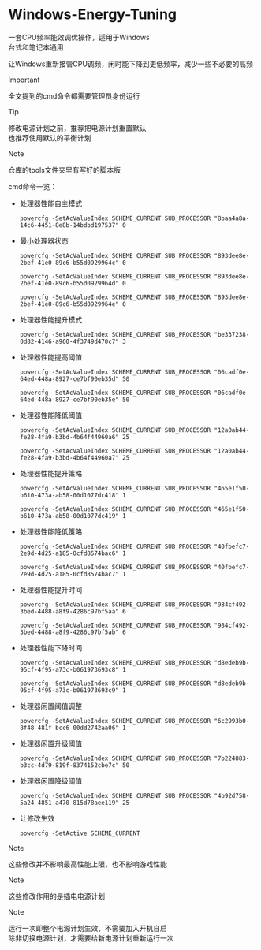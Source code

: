 # Windows-Energy-Tuning
一套CPU频率能效调优操作，适用于Windows  
台式和笔记本通用  
  
让Windows重新接管CPU调频，闲时能下降到更低频率，减少一些不必要的高频  

> [!IMPORTANT]
> 全文提到的cmd命令都需要管理员身份运行  

> [!TIP]
> 修改电源计划之前，推荐把电源计划重置默认  
> 也推荐使用默认的平衡计划  

> [!NOTE]
> 仓库的tools文件夹里有写好的脚本版  

cmd命令一览：
- 处理器性能自主模式
    ```
    powercfg -SetAcValueIndex SCHEME_CURRENT SUB_PROCESSOR "8baa4a8a-14c6-4451-8e8b-14bdbd197537" 0
    ```
- 最小处理器状态
    ```
    powercfg -SetAcValueIndex SCHEME_CURRENT SUB_PROCESSOR "893dee8e-2bef-41e0-89c6-b55d0929964c" 0
    ```
    ```
    powercfg -SetAcValueIndex SCHEME_CURRENT SUB_PROCESSOR "893dee8e-2bef-41e0-89c6-b55d0929964d" 0
    ```
    ```
    powercfg -SetAcValueIndex SCHEME_CURRENT SUB_PROCESSOR "893dee8e-2bef-41e0-89c6-b55d0929964e" 0
    ```
- 处理器性能提升模式
    ```
    powercfg -SetAcValueIndex SCHEME_CURRENT SUB_PROCESSOR "be337238-0d82-4146-a960-4f3749d470c7" 3
    ```
- 处理器性能提高阈值
    ```
    powercfg -SetAcValueIndex SCHEME_CURRENT SUB_PROCESSOR "06cadf0e-64ed-448a-8927-ce7bf90eb35d" 50
    ```
    ```
    powercfg -SetAcValueIndex SCHEME_CURRENT SUB_PROCESSOR "06cadf0e-64ed-448a-8927-ce7bf90eb35e" 50
    ```
- 处理器性能降低阈值
    ```
    powercfg -SetAcValueIndex SCHEME_CURRENT SUB_PROCESSOR "12a0ab44-fe28-4fa9-b3bd-4b64f44960a6" 25
    ```
    ```
    powercfg -SetAcValueIndex SCHEME_CURRENT SUB_PROCESSOR "12a0ab44-fe28-4fa9-b3bd-4b64f44960a7" 25
    ```
- 处理器性能提升策略
    ```
    powercfg -SetAcValueIndex SCHEME_CURRENT SUB_PROCESSOR "465e1f50-b610-473a-ab58-00d1077dc418" 1
    ```
    ```
    powercfg -SetAcValueIndex SCHEME_CURRENT SUB_PROCESSOR "465e1f50-b610-473a-ab58-00d1077dc419" 1
    ```
- 处理器性能降低策略
    ```
    powercfg -SetAcValueIndex SCHEME_CURRENT SUB_PROCESSOR "40fbefc7-2e9d-4d25-a185-0cfd8574bac6" 1
    ```
    ```
    powercfg -SetAcValueIndex SCHEME_CURRENT SUB_PROCESSOR "40fbefc7-2e9d-4d25-a185-0cfd8574bac7" 1
    ```
- 处理器性能提升时间
    ```
    powercfg -SetAcValueIndex SCHEME_CURRENT SUB_PROCESSOR "984cf492-3bed-4488-a8f9-4286c97bf5aa" 6
    ```
    ```
    powercfg -SetAcValueIndex SCHEME_CURRENT SUB_PROCESSOR "984cf492-3bed-4488-a8f9-4286c97bf5ab" 6
    ```
- 处理器性能下降时间
    ```
    powercfg -SetAcValueIndex SCHEME_CURRENT SUB_PROCESSOR "d8edeb9b-95cf-4f95-a73c-b061973693c8" 1
    ```
    ```
    powercfg -SetAcValueIndex SCHEME_CURRENT SUB_PROCESSOR "d8edeb9b-95cf-4f95-a73c-b061973693c9" 1
    ```
- 处理器闲置阈值调整
    ```
    powercfg -SetAcValueIndex SCHEME_CURRENT SUB_PROCESSOR "6c2993b0-8f48-481f-bcc6-00dd2742aa06" 1
    ```
- 处理器闲置升级阈值
    ```
    powercfg -SetAcValueIndex SCHEME_CURRENT SUB_PROCESSOR "7b224883-b3cc-4d79-819f-8374152cbe7c" 50
    ```
- 处理器闲置降级阈值
    ```
    powercfg -SetAcValueIndex SCHEME_CURRENT SUB_PROCESSOR "4b92d758-5a24-4851-a470-815d78aee119" 25
    ```
- 让修改生效
    ```
    powercfg -SetActive SCHEME_CURRENT
    ```

> [!NOTE]
> 这些修改并不影响最高性能上限，也不影响游戏性能  

> [!NOTE]
> 这些修改作用的是插电电源计划  

> [!NOTE]
> 运行一次即整个电源计划生效，不需要加入开机自启  
> 除非切换电源计划，才需要给新电源计划重新运行一次  
